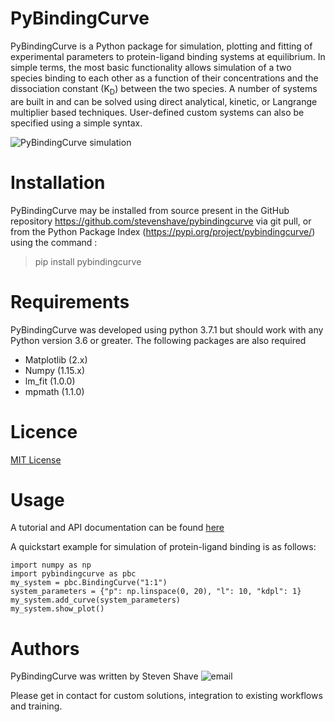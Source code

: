 # PyBindingCurve

PyBindingCurve is a Python package for simulation, plotting and fitting of experimental parameters to protein-ligand binding systems at equilibrium.  In simple terms, the most basic functionality allows simulation of a two species binding to each other as a function of their concentrations and the dissociation constant (K<sub>D</sub>) between the two species.  A number of systems are built in and can be solved using direct analytical, kinetic, or Langrange multiplier based techniques.  User-defined custom systems can also be specified using a simple syntax.

![PyBindingCurve simulation](https://raw.githubusercontent.com/stevenshave/pybindingcurve/master/pybindingcurve_logo.png "Breaking a dimer")

# Installation
PyBindingCurve may be installed from source present in the GitHub repository https://github.com/stevenshave/pybindingcurve via git pull, or from the Python Package Index (https://pypi.org/project/pybindingcurve/) using the command :
> pip install pybindingcurve

# Requirements
PyBindingCurve was developed using python 3.7.1 but should work with any Python version 3.6 or greater. The following packages are also required
- Matplotlib (2.x)
- Numpy (1.15.x)
- lm_fit (1.0.0)
- mpmath (1.1.0)

# Licence
[MIT License](https://github.com/stevenshave/pybindingcurve/blob/master/LICENSE)



# Usage
A tutorial and API documentation can be found [here](https://stevenshave.github.io/pybindingcurve/)

A quickstart example for simulation of protein-ligand binding is as follows:

```
import numpy as np
import pybindingcurve as pbc
my_system = pbc.BindingCurve("1:1")
system_parameters = {"p": np.linspace(0, 20), "l": 10, "kdpl": 1}
my_system.add_curve(system_parameters)
my_system.show_plot()
```

# Authors
PyBindingCurve was written by Steven Shave 
![email](https://raw.githubusercontent.com/stevenshave/pybindingcurve/master/email-address-image.gif)


Please get in contact for custom solutions, integration to existing workflows and training.
